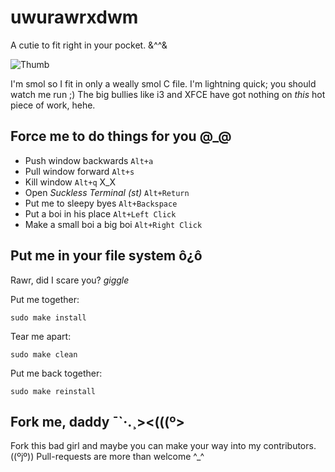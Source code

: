 # uwurawrxdwm

A cutie to fit right in your pocket. &^^&

![Thumb](https://i.imgur.com/dultOz8.png "Thumb")

I'm smol so I fit in only a weally smol C file. I'm lightning quick; you should watch me run ;) The big bullies like i3 and XFCE have got nothing on *this* hot piece of work, hehe.

## Force me to do things for you @_@

 * Push window backwards `Alt+a`
 * Pull window forward `Alt+s`
 * Kill window `Alt+q` X_X
 * Open *Suckless Terminal (st)* `Alt+Return`
 * Put me to sleepy byes `Alt+Backspace`
 * Put a boi in his place `Alt+Left Click`
 * Make a small boi a big boi `Alt+Right Click`

## Put me in your file system ô¿ô 

Rawr, did I scare you? *giggle*

Put me together:
```
sudo make install
```

Tear me apart:
```
sudo make clean
```

Put me back together:
```
sudo make reinstall
```

## Fork me, daddy ¯`·.¸><(((º>  

Fork this bad girl and maybe you can make your way into my contributors. ((ºjº)) Pull-requests are more than welcome ^_^
